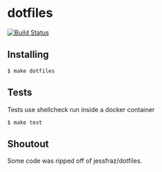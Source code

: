 # dotfiles

[![Build Status](https://travis-ci.org/zacheryph/dotfiles.svg?branch=master)](https://travis-ci.org/zacheryph/dotfiles)

## Installing

```console
$ make dotfiles
```

## Tests

Tests use shellcheck run inside a docker container

```console
$ make test
```

## Shoutout

Some code was ripped off of jessfraz/dotfiles.

